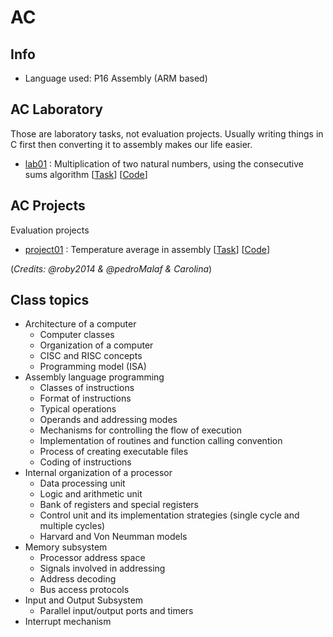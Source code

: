 # AC

## Info
* Language used: P16 Assembly (ARM based)

## AC Laboratory
Those are laboratory tasks, not evaluation projects.
Usually writing things in C first then converting it to assembly makes our life easier.

* [lab01](https://github.com/robyzzz/isel-projects/tree/master/AC/lab01/) : Multiplication of two natural numbers, using the consecutive sums algorithm [[Task](https://github.com/robyzzz/isel-projects/tree/master/AC/lab01/ac_lab01.pdf)] [[Code](https://github.com/robyzzz/isel-projects/tree/master/AC/lab01/)]
## AC Projects
Evaluation projects

* [project01](https://github.com/robyzzz/isel-projects/tree/master/AC/project01/) : Temperature average in assembly 
[[Task](https://github.com/robyzzz/isel-projects/tree/master/AC/project01/ac_trab01.pdf)] 
[[Code](https://github.com/robyzzz/isel-projects/tree/master/AC/project01/main.S)]

(*Credits: @roby2014 & @pedroMalaf & Carolina*)

## Class topics
* Architecture of a computer
    - Computer classes
    - Organization of a computer
    - CISC and RISC concepts
    - Programming model (ISA)
* Assembly language programming
    - Classes of instructions
    - Format of instructions
    - Typical operations
    - Operands and addressing modes
    - Mechanisms for controlling the flow of execution
    - Implementation of routines and function calling convention
    - Process of creating executable files
    - Coding of instructions
* Internal organization of a processor
    - Data processing unit
    - Logic and arithmetic unit
    - Bank of registers and special registers
    - Control unit and its implementation strategies (single cycle and multiple cycles)
    - Harvard and Von Neumman models
* Memory subsystem
    - Processor address space
    - Signals involved in addressing
    - Address decoding 
    - Bus access protocols
* Input and Output Subsystem
    - Parallel input/output ports and timers
* Interrupt mechanism

